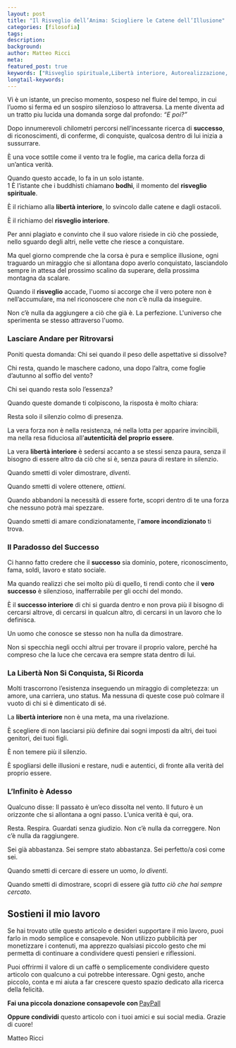 ```yaml
---
layout: post
title: "Il Risveglio dell’Anima: Sciogliere le Catene dell’Illusione"
categories: [filosofia]
tags: 
description:
background: 
author: Matteo Ricci
meta: 
featured_post: true
keywords: ["Risveglio spirituale,Libertà interiore, Autorealizzazione, successo interiore, Crescita personale, Meditazione e consapevolezza, Lasciare andare, Essere autentici, Vivere nel presente, Illuminazione interiore"]
longtail-keywords: 
---
```


Vi è un istante, un preciso momento, sospeso nel fluire del tempo, in cui l’uomo si ferma ed un sospiro silenzioso lo attraversa. La mente diventa ad un tratto piu lucida una domanda sorge dal profondo: *“E poi?”*  

Dopo innumerevoli chilometri percorsi nell’incessante ricerca di **successo**, di riconoscimenti, di conferme, di conquiste, qualcosa dentro di lui inizia a sussurrare.  

È una voce sottile come il vento tra le foglie, ma carica della forza di un’antica verità.  

Quando questo accade, lo fa in un solo istante.  
1
È l’istante che i buddhisti chiamano **bodhi**, il momento del **risveglio spirituale**.  

È il richiamo alla **libertà interiore**, lo svincolo dalle catene e dagli ostacoli.  

È il richiamo del **risveglio interiore**.  

Per anni plagiato e convinto che il suo valore risiede in ciò che possiede, nello sguardo degli altri, nelle vette che riesce a conquistare.  

Ma quel giorno comprende che la corsa è pura e semplice illusione, ogni traguardo un miraggio che si allontana dopo averlo conquistato, lasciandolo sempre in attesa del prossimo scalino da superare, della prossima montagna da scalare.  

Quando il **risveglio** accade, l'uomo si accorge che il vero potere non è nell’accumulare, ma nel riconoscere che non c’è nulla da inseguire.  

Non c’è nulla da aggiungere a ciò che già è. La perfezione. L'universo che sperimenta se stesso attraverso l'uomo.  

### **Lasciare Andare per Ritrovarsi**  
Poniti questa domanda: Chi sei quando il peso delle aspettative si dissolve?  

Chi resta, quando le maschere cadono, una dopo l’altra, come foglie d’autunno al soffio del vento?  

Chi sei quando resta solo l’essenza?  

Quando queste domande ti colpiscono, la risposta è molto chiara:  

Resta solo il silenzio colmo di presenza.  

La vera forza non è nella resistenza, né nella lotta per apparire invincibili, ma nella resa fiduciosa all’**autenticità del proprio essere**.  

La vera **libertà interiore** è sedersi accanto a se stessi senza paura, senza il bisogno di essere altro da ciò che si è, senza paura di restare in silenzio.  

Quando smetti di voler dimostrare, *diventi*.  

Quando smetti di volere ottenere, *ottieni*.  

Quando abbandoni la necessità di essere forte, scopri dentro di te una forza che nessuno potrà mai spezzare.  

Quando smetti di amare condizionatamente, l'**amore incondizionato** ti trova.  

### **Il Paradosso del Successo**  

Ci hanno fatto credere che il **successo** sia dominio, potere, riconoscimento, fama, soldi, lavoro e stato sociale.  

Ma quando realizzi che sei molto più di quello, ti rendi conto che il **vero successo** è silenzioso, inafferrabile per gli occhi del mondo.  

È il **successo interiore** di chi si guarda dentro e non prova più il bisogno di cercarsi altrove, di cercarsi in qualcun altro, di cercarsi in un lavoro che lo definisca.  

Un uomo che conosce se stesso non ha nulla da dimostrare.  

Non si specchia negli occhi altrui per trovare il proprio valore, perché ha compreso che la luce che cercava era sempre stata dentro di lui.  

### **La Libertà Non Si Conquista, Si Ricorda**  

Molti trascorrono l’esistenza inseguendo un miraggio di completezza: un amore, una carriera, uno status. Ma nessuna di queste cose può colmare il vuoto di chi si è dimenticato di sé.  

La **libertà interiore** non è una meta, ma una rivelazione.  

È scegliere di non lasciarsi più definire dai sogni imposti da altri, dei tuoi genitori, dei tuoi figli.  

È non temere più il silenzio.  

È spogliarsi delle illusioni e restare, nudi e autentici, di fronte alla verità del proprio essere.  

### **L’Infinito è Adesso**  

Qualcuno disse: Il passato è un’eco dissolta nel vento. Il futuro è un orizzonte che si allontana a ogni passo. L’unica verità è qui, ora.  

Resta. Respira. Guardati senza giudizio. Non c’è nulla da correggere. Non c’è nulla da raggiungere.  

Sei già abbastanza. Sei sempre stato abbastanza. Sei perfetto/a così come sei.  

Quando smetti di cercare di essere un uomo, *lo diventi*.  

Quando smetti di dimostrare, scopri di essere già *tutto ciò che hai sempre cercato*.  

<h2>Sostieni il mio lavoro</h2>
<p>Se hai trovato utile questo articolo e desideri supportare il mio lavoro, puoi farlo in modo semplice e consapevole. Non utilizzo pubblicità per monetizzare i contenuti, ma apprezzo qualsiasi piccolo gesto che mi permetta di continuare a condividere questi pensieri e riflessioni.</p>

<p>Puoi offrirmi il valore di un caffè o semplicemente condividere questo articolo con qualcuno a cui potrebbe interessare. Ogni gesto, anche piccolo, conta e mi aiuta a far crescere questo spazio dedicato alla ricerca della felicità.</p>

<p><strong>Fai una piccola donazione consapevole con </strong> <a href="https://www.paypal.me/pythonmat" target="_blank" rel="noopener noreferrer"> PayPall </a>

<p><strong>Oppure condividi</strong> questo articolo con i tuoi amici e sui social media. Grazie di cuore!</p>

Matteo Ricci

